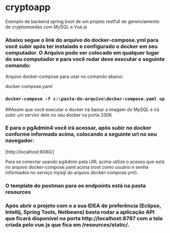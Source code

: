 # cryptoapp
Exemplo de backend spring boot de um projeto restfull de gerenciamento de cryptomoedas com MySQL e Vue.js

### Abaixo segue o link do arquivo do docker-compose.yml para você subir após ter instalado e configurado o docker em seu computador. O Arquivo pode ser colocado em qualquer lugar do seu computador e para você rodar deve executar o seguinte comando:

Arquivo docker-compose para usar no comando abaixo:

docker-compose.yaml

### `docker-compose -f c:\pasta-do-arquivo\docker-compose.yaml up`

##Assim que você executar o docker irá baixar a imagem do MySQL e irá subir um servior dele no seu docker na porta 3306

### E para o pgAdmin4 você irá acessar, após subir no docker conforme informado acima, colocando a seguinte url no seu navegador:

[http://localhost:8080/]

Para se conectar usando pgAdmin pela URL acima utilize o acesso que está no arquivo docker-compose.yaml acima (root como usuário e senha informados no serviço mysql do arquivo docker-compose.yml).

### O template do postman para os endpoints está na pasta resources

### Após abrir o projeto com o a sua IDEA de preferência (Eclipse, Intellij, Spring Tools, Netbeans) basta rodar a aplicação API que ficará disponível na porta http://localhost:8787 com a tela criada pelo vue.js que fica em /resources/static/.
